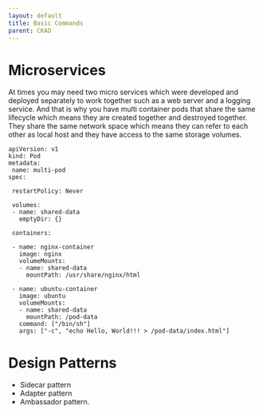 ```yaml
---
layout: default
title: Basic Commands
parent: CKAD
---
```


# Microservices 

 At times you may need two micro services which were developed and deployed separately to work together such as a web server and a logging service. And that is why you have multi container pods that share the same lifecycle which means they are created together and destroyed together. They share the same network space which means they can refer to each other as local host and they have access to the same storage volumes.

 ```
 apiVersion: v1
kind: Pod
metadata:
  name: multi-pod
spec:

  restartPolicy: Never

  volumes:
  - name: shared-data
    emptyDir: {}

  containers:

  - name: nginx-container
    image: nginx
    volumeMounts:
    - name: shared-data
      mountPath: /usr/share/nginx/html

  - name: ubuntu-container
    image: ubuntu
    volumeMounts:
    - name: shared-data
      mountPath: /pod-data
    command: ["/bin/sh"]
    args: ["-c", "echo Hello, World!!! > /pod-data/index.html"]

```

# Design Patterns
 - Sidecar pattern
 - Adapter pattern
 - Ambassador pattern.
